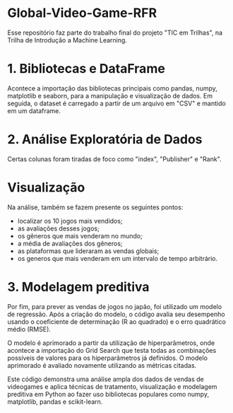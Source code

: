 # Global-Video-Game-RFR
Esse repositório faz parte do trabalho final do projeto "TIC em Trilhas", na Trilha de Introdução a Machine Learning.

# 1. Bibliotecas e DataFrame
Acontece a importação das bibliotecas principais como pandas, numpy, matplotlib e seaborn, para a manipulação
e visualização de dados. Em seguida, o dataset é carregado a partir de um arquivo em "CSV" e mantido em um dataframe.

# 2. Análise Exploratória de Dados
Certas colunas foram tiradas de foco como "index", "Publisher" e "Rank". 

# Visualização 
Na análise, também se fazem presente os seguintes pontos:
- localizar os 10 jogos mais vendidos; 
- as avaliações desses jogos;
- os gêneros que mais venderam no mundo;
- a média de avaliações dos gêneros;
- as plataformas que lideraram as vendas globais;
- os generos que mais venderam em um intervalo de tempo arbitrário.

# 3. Modelagem preditiva
Por fim, para prever as vendas de jogos no japão, foi utilizado um modelo de regressão.
Após a criação do modelo, o código avalia seu desempenho usando o coeficiente de determinação (R ao quadrado)
e o erro quadrático médio (RMSE).

O modelo é aprimorado a partir da utilização de hiperparâmetros, onde acontece a importação do Grid Search
que testa todas as combinações possíveis de valores para os hiperparâmetros já definidos.
O modelo aprimorado é avaliado novamente utilizando as métricas citadas.

Este código demonstra uma análise ampla dos dados de vendas de videogames e aplica técnicas de tratamento,
visualização e modelagem preditiva em Python ao fazer uso bibliotecas populares como numpy, matplotlib, pandas e scikit-learn.


